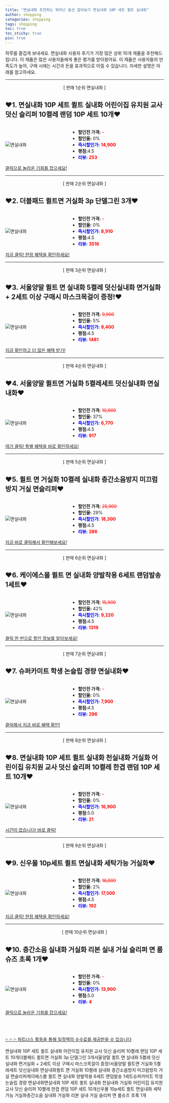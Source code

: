 ```yaml
---
title: "면실내화 추천하는 뛰어난 옵션 알아보기 면실내화 10P 세트 퀼트 실내화"
author: shopping
categories: shopping
tags: shopping
toc: true
toc_sticky: true
pin: true
---
```

하루를 즐겁게 보내세요.  면실내화 사용자 후기가 가장 많은 상위 10개 제품을 추천해드립니다. 이 제품은 많은 사용자들에게 좋은 평가를 받아왔어요. 이 제품은 사용자들의 만족도가 높아, 구매 시에는 시간과 돈을 효과적으로 아낄 수 있습니다. 자세한 설명은 아래를 참고하세요.

---
<p class="toplist" style="margin: 0 auto; display: block; width: fit-content;">[ 판매 1순위 면실내화 ]</p>

<h2><strong>❤️1. 면실내화 10P 세트 퀼트 실내화 어린이집 유치원 교사 덧신 슬리퍼 10켤레 랜덤 10P 세트 10개❤️</strong></h2>

<div style="display: flex; align-items: center;">
    <div style="flex: 0.4;">
        <img src="https://thumbnail7.coupangcdn.com/thumbnails/remote/230x230ex/image/vendor_inventory/1b0e/7c85978cf44e8055f6ed62f689d0ad269d48ab1cabf1cda81cab23a3c9a1.jpg" alt="면실내화" style="max-width: 100%;">
    </div>
    <div style="flex: 0.6; margin-left: 10px;">
        <ul>
            <li><strong>할인전 가격:</strong> <del style="color: red;">-</del></li>
            <li><strong>할인율:</strong> 0%</li>
            <li><span style='color:blue'><strong>즉시할인가:</strong></span> <span style='color:red'><strong>14,900</strong></span></li>
            <li><strong>평점:</strong>4.5</li>
            <li><span style='color:blue'><strong>리뷰:</strong></span> <span style='color:red'><strong>253</strong></span></li>
        </ul>
    </div>
</div>
<div class="center">
    <a href="https://selin100587001.github.io?lptag=AF9450613&subid=githubio&pageKey=6441386183&traceid=V0-153&itemId=13944971102&vendorItemId=81194225893" class="myButton">
        클릭으로 놀라운 기회를 잡으세요!
    </a>
</div>


---
<p class="toplist" style="margin: 0 auto; display: block; width: fit-content;">[ 판매 2순위 면실내화 ]</p>

<h2><strong>❤️2. 더블패드 퀼트면 거실화 3p 단델그린 3개❤️</strong></h2>

<div style="display: flex; align-items: center;">
    <div style="flex: 0.4;">
        <img src="https://thumbnail8.coupangcdn.com/thumbnails/remote/230x230ex/image/rs_quotation_api/4pq6s6ji/2815781dcc574d809b062effcd72fd8a.jpg" alt="면실내화" style="max-width: 100%;">
    </div>
    <div style="flex: 0.6; margin-left: 10px;">
        <ul>
            <li><strong>할인전 가격:</strong> <del style="color: red;">-</del></li>
            <li><strong>할인율:</strong> 0%</li>
            <li><span style='color:blue'><strong>즉시할인가:</strong></span> <span style='color:red'><strong>8,910</strong></span></li>
            <li><strong>평점:</strong>4.5</li>
            <li><span style='color:blue'><strong>리뷰:</strong></span> <span style='color:red'><strong>3516</strong></span></li>
        </ul>
    </div>
</div>
<div class="center">
    <a href="https://selin100587001.github.io?lptag=AF9450613&subid=githubio&pageKey=1487364444&traceid=V0-153&itemId=7851523220&vendorItemId=75141211571" class="myButton">
        지금 클릭! 한정 혜택을 확인하세요!
    </a>
</div>


---
<p class="toplist" style="margin: 0 auto; display: block; width: fit-content;">[ 판매 3순위 면실내화 ]</p>

<h2><strong>❤️3. 서울양말 퀼트 면 실내화 5켤레 덧신실내화 면거실화 + 2세트 이상 구매시 마스크목걸이 증정!❤️</strong></h2>

<div style="display: flex; align-items: center;">
    <div style="flex: 0.4;">
        <img src="https://thumbnail6.coupangcdn.com/thumbnails/remote/230x230ex/image/vendor_inventory/1b9a/5add70be51e61e9352b147bcf32c72e68b711b838d9d654f024f233b243e.jpg" alt="면실내화" style="max-width: 100%;">
    </div>
    <div style="flex: 0.6; margin-left: 10px;">
        <ul>
            <li><strong>할인전 가격:</strong> <del style="color: red;">9,900</del></li>
            <li><strong>할인율:</strong> 5%</li>
            <li><span style='color:blue'><strong>즉시할인가:</strong></span> <span style='color:red'><strong>9,400</strong></span></li>
            <li><strong>평점:</strong>4.5</li>
            <li><span style='color:blue'><strong>리뷰:</strong></span> <span style='color:red'><strong>1481</strong></span></li>
        </ul>
    </div>
</div>
<div class="center">
    <a href="https://selin100587001.github.io?lptag=AF9450613&subid=githubio&pageKey=328635998&traceid=V0-153&itemId=1050905463&vendorItemId=5517503233" class="myButton">
        지금 확인하고 더 많은 혜택 받기!
    </a>
</div>


---
<p class="toplist" style="margin: 0 auto; display: block; width: fit-content;">[ 판매 4순위 면실내화 ]</p>

<h2><strong>❤️4. 서울양말 퀼트면 거실화 5켤레세트 덧신실내화 면실내화❤️</strong></h2>

<div style="display: flex; align-items: center;">
    <div style="flex: 0.4;">
        <img src="https://thumbnail7.coupangcdn.com/thumbnails/remote/230x230ex/image/vendor_inventory/9a21/6ead14cf5c244f8cc1082c7ef9df53726de43c7cc440fc76ae4da296fcb9.jpg" alt="면실내화" style="max-width: 100%;">
    </div>
    <div style="flex: 0.6; margin-left: 10px;">
        <ul>
            <li><strong>할인전 가격:</strong> <del style="color: red;">10,900</del></li>
            <li><strong>할인율:</strong> 37%</li>
            <li><span style='color:blue'><strong>즉시할인가:</strong></span> <span style='color:red'><strong>6,770</strong></span></li>
            <li><strong>평점:</strong>4.5</li>
            <li><span style='color:blue'><strong>리뷰:</strong></span> <span style='color:red'><strong>917</strong></span></li>
        </ul>
    </div>
</div>
<div class="center">
    <a href="https://selin100587001.github.io?lptag=AF9450613&subid=githubio&pageKey=327740975&traceid=V0-153&itemId=1048523464&vendorItemId=75939116160" class="myButton">
        여기 클릭! 특별 혜택을 바로 확인하세요!
    </a>
</div>


---
<p class="toplist" style="margin: 0 auto; display: block; width: fit-content;">[ 판매 5순위 면실내화 ]</p>

<h2><strong>❤️5. 퀼트 면 거실화 10켤레 실내화 층간소음방지 미끄럼방지 거실 면슬리퍼❤️</strong></h2>

<div style="display: flex; align-items: center;">
    <div style="flex: 0.4;">
        <img src="https://thumbnail9.coupangcdn.com/thumbnails/remote/230x230ex/image/vendor_inventory/ebca/38253e15f1a6f1585abaa8a3635636668c968a3808e1f126165772e2f371.jpg" alt="면실내화" style="max-width: 100%;">
    </div>
    <div style="flex: 0.6; margin-left: 10px;">
        <ul>
            <li><strong>할인전 가격:</strong> <del style="color: red;">25,900</del></li>
            <li><strong>할인율:</strong> 29%</li>
            <li><span style='color:blue'><strong>즉시할인가:</strong></span> <span style='color:red'><strong>18,300</strong></span></li>
            <li><strong>평점:</strong>4.5</li>
            <li><span style='color:blue'><strong>리뷰:</strong></span> <span style='color:red'><strong>286</strong></span></li>
        </ul>
    </div>
</div>
<div class="center">
    <a href="https://selin100587001.github.io?lptag=AF9450613&subid=githubio&pageKey=6372741217&traceid=V0-153&itemId=23288171610&vendorItemId=90320416306" class="myButton">
        지금 바로 클릭해서 확인해보세요!
    </a>
</div>


---
<p class="toplist" style="margin: 0 auto; display: block; width: fit-content;">[ 판매 6순위 면실내화 ]</p>

<h2><strong>❤️6. 케이에스몰 퀼트 면 실내화 양발착용 6세트 랜덤발송 1세트❤️</strong></h2>

<div style="display: flex; align-items: center;">
    <div style="flex: 0.4;">
        <img src="https://thumbnail8.coupangcdn.com/thumbnails/remote/230x230ex/image/vendor_inventory/b31b/968ce050349836a04b3dd7e22d453992a3a31630fbd2af1e017ae71428fd.jpg" alt="면실내화" style="max-width: 100%;">
    </div>
    <div style="flex: 0.6; margin-left: 10px;">
        <ul>
            <li><strong>할인전 가격:</strong> <del style="color: red;">15,900</del></li>
            <li><strong>할인율:</strong> 42%</li>
            <li><span style='color:blue'><strong>즉시할인가:</strong></span> <span style='color:red'><strong>9,220</strong></span></li>
            <li><strong>평점:</strong>4.5</li>
            <li><span style='color:blue'><strong>리뷰:</strong></span> <span style='color:red'><strong>1319</strong></span></li>
        </ul>
    </div>
</div>
<div class="center">
    <a href="https://selin100587001.github.io?lptag=AF9450613&subid=githubio&pageKey=1362049195&traceid=V0-153&itemId=2393439788&vendorItemId=85351214691" class="myButton">
        클릭 한 번으로 할인 정보를 알아보세요!
    </a>
</div>


---
<p class="toplist" style="margin: 0 auto; display: block; width: fit-content;">[ 판매 7순위 면실내화 ]</p>

<h2><strong>❤️7. 슈퍼카미트 학생 논슬립 경량 면실내화❤️</strong></h2>

<div style="display: flex; align-items: center;">
    <div style="flex: 0.4;">
        <img src="https://thumbnail9.coupangcdn.com/thumbnails/remote/230x230ex/image/rs_quotation_api/k37ncptk/ef3d6ce98e9a40c4a7e3aab575b2c600.jpg" alt="면실내화" style="max-width: 100%;">
    </div>
    <div style="flex: 0.6; margin-left: 10px;">
        <ul>
            <li><strong>할인전 가격:</strong> <del style="color: red;">-</del></li>
            <li><strong>할인율:</strong> 0%</li>
            <li><span style='color:blue'><strong>즉시할인가:</strong></span> <span style='color:red'><strong>7,900</strong></span></li>
            <li><strong>평점:</strong>4.5</li>
            <li><span style='color:blue'><strong>리뷰:</strong></span> <span style='color:red'><strong>296</strong></span></li>
        </ul>
    </div>
</div>
<div class="center">
    <a href="https://selin100587001.github.io?lptag=AF9450613&subid=githubio&pageKey=6079213566&traceid=V0-153&itemId=11260501278&vendorItemId=78537478251" class="myButton">
        클릭해서 지금 바로 혜택 확인!
    </a>
</div>


---
<p class="toplist" style="margin: 0 auto; display: block; width: fit-content;">[ 판매 8순위 면실내화 ]</p>

<h2><strong>❤️8. 면실내화 10P 세트 퀼트 실내화 천실내화 거실화 어린이집 유치원 교사 덧신 슬리퍼 10켤레 한겹 랜덤 10P 세트 10개❤️</strong></h2>

<div style="display: flex; align-items: center;">
    <div style="flex: 0.4;">
        <img src="https://thumbnail7.coupangcdn.com/thumbnails/remote/230x230ex/image/vendor_inventory/e5d9/4ec1cd8efd71fd5c89da5b213c1a4fb4be0be29b0dcc7162d0c9b33b15c4.jpg" alt="면실내화" style="max-width: 100%;">
    </div>
    <div style="flex: 0.6; margin-left: 10px;">
        <ul>
            <li><strong>할인전 가격:</strong> <del style="color: red;">-</del></li>
            <li><strong>할인율:</strong> 0%</li>
            <li><span style='color:blue'><strong>즉시할인가:</strong></span> <span style='color:red'><strong>16,900</strong></span></li>
            <li><strong>평점:</strong>5.0</li>
            <li><span style='color:blue'><strong>리뷰:</strong></span> <span style='color:red'><strong>21</strong></span></li>
        </ul>
    </div>
</div>
<div class="center">
    <a href="https://selin100587001.github.io?lptag=AF9450613&subid=githubio&pageKey=8024441742&traceid=V0-153&itemId=22425229549&vendorItemId=89469935720" class="myButton">
        시간이 없습니다! 바로 클릭!
    </a>
</div>


---
<p class="toplist" style="margin: 0 auto; display: block; width: fit-content;">[ 판매 9순위 면실내화 ]</p>

<h2><strong>❤️9. 신우몰 10p세트 퀼트 면실내화 세탁가능 거실화❤️</strong></h2>

<div style="display: flex; align-items: center;">
    <div style="flex: 0.4;">
        <img src="https://thumbnail9.coupangcdn.com/thumbnails/remote/230x230ex/image/vendor_inventory/2ab6/fc410b2803a11cfaf739b12f44b53f93f5adaf49809149cd0e35941f6f72.jpg" alt="면실내화" style="max-width: 100%;">
    </div>
    <div style="flex: 0.6; margin-left: 10px;">
        <ul>
            <li><strong>할인전 가격:</strong> <del style="color: red;">18,000</del></li>
            <li><strong>할인율:</strong> 2%</li>
            <li><span style='color:blue'><strong>즉시할인가:</strong></span> <span style='color:red'><strong>17,500</strong></span></li>
            <li><strong>평점:</strong>4.5</li>
            <li><span style='color:blue'><strong>리뷰:</strong></span> <span style='color:red'><strong>192</strong></span></li>
        </ul>
    </div>
</div>
<div class="center">
    <a href="https://selin100587001.github.io?lptag=AF9450613&subid=githubio&pageKey=1609507166&traceid=V0-153&itemId=2748851234&vendorItemId=81808812457" class="myButton">
        지금 클릭! 한정 혜택을 확인하세요!
    </a>
</div>


---
<p class="toplist" style="margin: 0 auto; display: block; width: fit-content;">[ 판매 10순위 면실내화 ]</p>

<h2><strong>❤️10. 층간소음 실내화 거실화 리본 실내 거실 슬리퍼 면 룸슈즈 초록 1개❤️</strong></h2>

<div style="display: flex; align-items: center;">
    <div style="flex: 0.4;">
        <img src="https://thumbnail6.coupangcdn.com/thumbnails/remote/230x230ex/image/vendor_inventory/e7bb/8673e3b4198ba8f6543c987553fbcd214658b78eb05227f4088d8366d29e.jpeg" alt="면실내화" style="max-width: 100%;">
    </div>
    <div style="flex: 0.6; margin-left: 10px;">
        <ul>
            <li><strong>할인전 가격:</strong> <del style="color: red;">-</del></li>
            <li><strong>할인율:</strong> 0%</li>
            <li><span style='color:blue'><strong>즉시할인가:</strong></span> <span style='color:red'><strong>13,900</strong></span></li>
            <li><strong>평점:</strong>5.0</li>
            <li><span style='color:blue'><strong>리뷰:</strong></span> <span style='color:red'><strong>4</strong></span></li>
        </ul>
    </div>
</div>
<div class="center">
    <a href="https://selin100587001.github.io?lptag=AF9450613&subid=githubio&pageKey=8103620934&traceid=V0-153&itemId=22931058333&vendorItemId=90112741949" class="myButton">
        클릭으로 놀라운 기회를 잡으세요!
    </a>
</div>

<br><br><br>[💦 💦 💦 파트너스 활동을 통해 일정액의 수수료를 제공받을 수 있습니다](https://link.coupang.com/a/bcpT2c)<br><br>면실내화 10P 세트 퀼트 실내화 어린이집 유치원 교사 덧신 슬리퍼 10켤레 랜덤 10P 세트 10개더블패드 퀼트면 거실화 3p 단델그린 3개서울양말 퀼트 면 실내화 5켤레 덧신실내화 면거실화 + 2세트 이상 구매시 마스크목걸이 증정!서울양말 퀼트면 거실화 5켤레세트 덧신실내화 면실내화퀼트 면 거실화 10켤레 실내화 층간소음방지 미끄럼방지 거실 면슬리퍼케이에스몰 퀼트 면 실내화 양발착용 6세트 랜덤발송 1세트슈퍼카미트 학생 논슬립 경량 면실내화면실내화 10P 세트 퀼트 실내화 천실내화 거실화 어린이집 유치원 교사 덧신 슬리퍼 10켤레 한겹 랜덤 10P 세트 10개신우몰 10p세트 퀼트 면실내화 세탁가능 거실화층간소음 실내화 거실화 리본 실내 거실 슬리퍼 면 룸슈즈 초록 1개